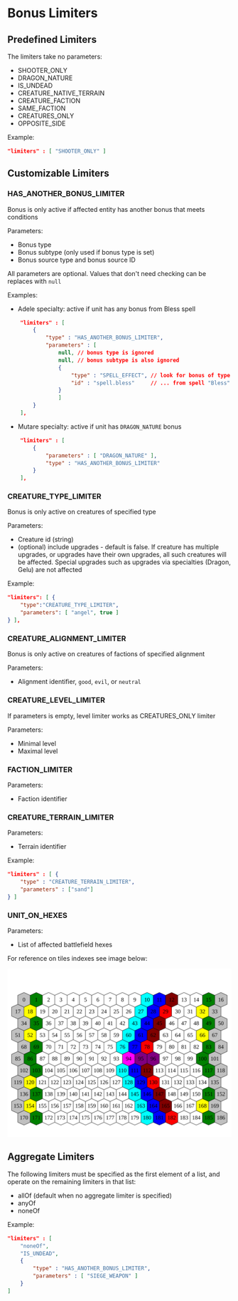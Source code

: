 # Bonus Limiters

## Predefined Limiters

The limiters take no parameters:

- SHOOTER_ONLY
- DRAGON_NATURE
- IS_UNDEAD
- CREATURE_NATIVE_TERRAIN
- CREATURE_FACTION
- SAME_FACTION
- CREATURES_ONLY
- OPPOSITE_SIDE

Example:

```json
"limiters" : [ "SHOOTER_ONLY" ]
```

## Customizable Limiters

### HAS_ANOTHER_BONUS_LIMITER

Bonus is only active if affected entity has another bonus that meets conditions

Parameters:

- Bonus type
- Bonus subtype (only used if bonus type is set)
- Bonus source type and bonus source ID

All parameters are optional. Values that don't need checking can be replaces with `null`

Examples:

- Adele specialty: active if unit has any bonus from Bless spell

```json
	"limiters" : [
		{
			"type" : "HAS_ANOTHER_BONUS_LIMITER",
			"parameters" : [
				null, // bonus type is ignored
				null, // bonus subtype is also ignored
				{
					"type" : "SPELL_EFFECT", // look for bonus of type SPELL_EFFECT
					"id" : "spell.bless"     // ... from spell "Bless"
				}
				]
		}
	],
```

- Mutare specialty: active if unit has `DRAGON_NATURE` bonus

```json
	"limiters" : [
		{
			"parameters" : [ "DRAGON_NATURE" ],
			"type" : "HAS_ANOTHER_BONUS_LIMITER"
		}
	],
```

### CREATURE_TYPE_LIMITER

Bonus is only active on creatures of specified type

Parameters:

- Creature id (string)
- (optional) include upgrades - default is false. If creature has multiple upgrades, or upgrades have their own upgrades, all such creatures will be affected. Special upgrades such as upgrades via specialties (Dragon, Gelu) are not affected

Example:

```json
"limiters": [ {
	"type":"CREATURE_TYPE_LIMITER",
	"parameters": [ "angel", true ]
} ],
```

### CREATURE_ALIGNMENT_LIMITER

Bonus is only active on creatures of factions of specified alignment

Parameters:

- Alignment identifier, `good`, `evil`, or `neutral`

### CREATURE_LEVEL_LIMITER

If parameters is empty, level limiter works as CREATURES_ONLY limiter

Parameters:

- Minimal level
- Maximal level

### FACTION_LIMITER

Parameters:

- Faction identifier

### CREATURE_TERRAIN_LIMITER

Parameters:

- Terrain identifier

Example:

```json
"limiters" : [ {
	"type" : "CREATURE_TERRAIN_LIMITER",
	"parameters" : ["sand"]
} ]
```

### UNIT_ON_HEXES

Parameters:

- List of affected battlefield hexes

For reference on tiles indexes see image below:

![Battlefield Hexes Layout](../../images/Battle_Field_Hexes.svg)

## Aggregate Limiters

The following limiters must be specified as the first element of a list,
and operate on the remaining limiters in that list:

- allOf (default when no aggregate limiter is specified)
- anyOf
- noneOf

Example:

```json
"limiters" : [
    "noneOf",
    "IS_UNDEAD",
    {
        "type" : "HAS_ANOTHER_BONUS_LIMITER",
        "parameters" : [ "SIEGE_WEAPON" ]
    }
]
```
